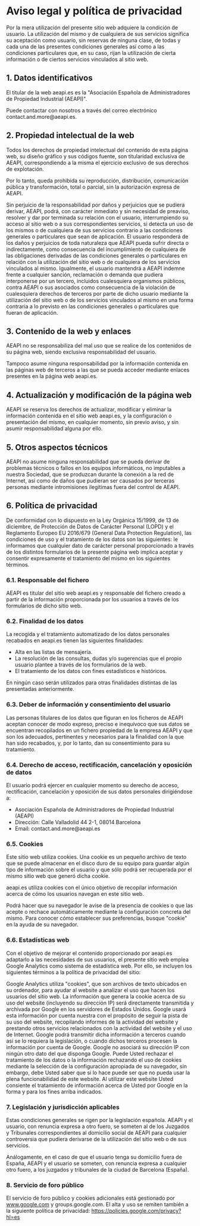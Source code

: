 <style>
  #backgroundImage {
    background-image: url('assets/img/background_6.jpg');
    filter: none;
  }
</style>

# Aviso legal y política de privacidad

Por la mera utilización del presente sitio web adquiere la condición de usuario. La utilización del mismo y de cualquiera de sus servicios significa su aceptación como usuario, sin reservas de ninguna clase, de todas y cada una de las presentes condiciones generales así como a las condiciones particulares que, en su caso, rijan la utilización de cierta información o de ciertos servicios vinculados al sitio web.

## 1. Datos identificativos

El titular de la web aeapi.es es la "Asociación Española de Administradores de Propiedad Industrial (AEAPI)"<span hidden="con el CIF XXXXXXXXXX"></span>.

Puede contactar con nosotros a través del correo electrónico <span class="email">contact<span class="antispam">.and.more</span>@aeapi.es</span>.

## 2. Propiedad intelectual de la web

Todos los derechos de propiedad intelectual del contenido de esta página web, su diseño gráfico y sus códigos fuente, son titularidad exclusiva de AEAPI, correspondiendo a la misma el ejercicio exclusivo de sus derechos de explotación.

Por lo tanto, queda prohibida su reproducción, distribución, comunicación pública y transformación, total o parcial, sin la autorización expresa de AEAPI.

Sin perjuicio de la responsabilidad por daños y perjuicios que se pudiera derivar, AEAPI, podrá, con carácter inmediato y sin necesidad de preaviso, resolver y dar por terminada su relación con el usuario, interrumpiendo su acceso al sitio web o a sus correspondientes servicios, si detecta un uso de los mismos o de cualquiera de sus servicios contrario a las condiciones generales o particulares que sean de aplicación. El usuario responderá de los daños y perjuicios de toda naturaleza que AEAPI pueda sufrir directa o indirectamente, como consecuencia del incumplimiento de cualquiera de las obligaciones derivadas de las condiciones generales o particulares en relación con la utilización del sitio web o de cualquiera de los servicios vinculados al mismo. Igualmente, el usuario mantendrá a AEAPI indemne frente a cualquier sanción, reclamación o demanda que pudiera interponerse por un tercero, incluidos cualesquiera organismos públicos, contra AEAPI o sus asociados como consecuencia de la violación de cualesquiera derechos de terceros por parte de dicho usuario mediante la utilización del sitio web o de los servicios vinculados al mismo en una forma contraria a lo previsto en las condiciones generales o particulares que fueran de aplicación.

## 3. Contenido de la web y enlaces

AEAPI no se responsabiliza del mal uso que se realice de los contenidos de su página web, siendo exclusiva responsabilidad del usuario.

Tampoco asume ninguna responsabilidad por la información contenida en las páginas web de terceros a las que se pueda acceder mediante enlaces presentes en la página web aeapi.es.

## 4. Actualización y modificación de la página web

AEAPI se reserva los derechos de actualizar, modificar y eliminar la información contenida en el sitio web aeapi.es, y la configuración o presentación del mismo, en cualquier momento, sin previo aviso, y sin asumir responsabilidad alguna por ello.

## 5. Otros aspectos técnicos

AEAPI no asume ninguna responsabilidad que se pueda derivar de problemas técnicos o fallos en los equipos informáticos, no imputables a nuestra Sociedad, que se produzcan durante la conexión a la red de Internet, así como de daños que pudieran ser causados por terceras personas mediante intromisiones ilegítimas fuera del control de AEAPI.

## 6. Política de privacidad

De conformidad con lo dispuesto en la Ley Orgánica 15/1999, de 13 de diciembre, de Protección de Datos de Carácter Personal (LOPD) y el Reglamento Europeo EU 2016/679 (General Data Protection Regulation), las condiciones de uso y el tratamiento de los datos son las siguientes: le informamos que cualquier dato de carácter personal proporcionado a través de los distintos formularios de la presente página web implica aceptar y consentir expresamente el tratamiento del mismo en los siguientes términos.

### 6.1. Responsable del fichero

AEAPI <span hidden=", con el CIF XXXXXXXXXX,"></span>es titular del sitio web aeapi.es y responsable del fichero creado a partir de la información proporcionada por los usuarios a través de los formularios de dicho sitio web.

### 6.2. Finalidad de los datos

La recogida y el tratamiento automatizado de los datos personales recabados en aeapi.es tienen las siguientes finalidades:

* Alta en las listas de mensajería.
* La resolución de las consultas, dudas y/o sugerencias que el propio usuario plantee a través de los formularios de la web.
* El tratamiento de los datos con fines estadísticos e históricos.

En ningún caso serán utilizados para otras finalidades distintas de las presentadas anteriormente.

### 6.3. Deber de información y consentimiento del usuario

Las personas titulares de los datos que figuran en los ficheros de AEAPI aceptan conocer de modo expreso, preciso e inequívoco que sus datos se encuentran recopilados en un fichero propiedad de la empresa AEAPI y que son los adecuados, pertinentes y necesarios para la finalidad con la que han sido recabados, y, por lo tanto, dan su consentimiento para su tratamiento.

### 6.4. Derecho de acceso, rectificación, cancelación y oposición de datos

El usuario podrá ejercer en cualquier momento su derecho de acceso, rectificación, cancelación y oposición de sus datos personales dirigiéndose a:

* Asociación Española de Administradores de Propiedad Industrial (AEAPI)
* Dirección: Calle Valladolid 44 2-1, 08014 Barcelona
* Email: <span class="email">contact<span class="antispam">.and.more</span>@aeapi.es</span>

### 6.5. Cookies

Este sitio web utiliza cookies. Una cookie es un pequeño archivo de texto que se puede almacenar en el disco duro de su equipo para guardar algún tipo de información sobre el usuario y que sólo podrá ser recuperada por el mismo sitio web que generó dicha cookie.

aeapi.es utiliza cookies con el único objetivo de recopilar información acerca de cómo los usuarios navegan en este sitio web.

Podrá hacer que su navegador le avise de la presencia de cookies o que las acepte o rechace automáticamente mediante la configuración concreta del mismo. Para conocer cómo establecer sus preferencias, busque "cookie" en la ayuda de su navegador.

### 6.6. Estadísticas web

Con el objetivo de mejorar el contenido proporcionado por aeapi.es adaptarlo a las necesidades de sus usuarios, el presente sitio web emplea Google Analytics como sistema de estadística web. Por ello, se incluyen los siguientes términos a la política de privacidad del sitio:

Google Analytics utiliza "cookies", que son archivos de texto ubicados en su ordenador, para ayudar al website a analizar el uso que hacen los usuarios del sitio web. La información que genera la cookie acerca de su uso del website (incluyendo su dirección IP) será directamente transmitida y archivada por Google en los servidores de Estados Unidos. Google usará esta información por cuenta nuestra con el propósito de seguir la pista de su uso del website, recopilando informes de la actividad del website y prestando otros servicios relacionados con la actividad del website y el uso de Internet. Google podrá transmitir dicha información a terceros cuando así se lo requiera la legislación, o cuando dichos terceros procesen la información por cuenta de Google. Google no asociará su dirección IP con ningún otro dato del que disponga Google. Puede Usted rechazar el tratamiento de los datos o la información rechazando el uso de cookies mediante la selección de la configuración apropiada de su navegador, sin embargo, debe Usted saber que si lo hace puede ser que no pueda usar la plena funcionabilidad de este website. Al utilizar este website Usted consiente el tratamiento de información acerca de Usted por Google en la forma y para los fines arriba indicados.

### 7. Legislación y jurisdicción aplicables

Estas condiciones generales se rigen por la legislación española. AEAPI y el usuario, con renuncia expresa a otro fuero, se someten al de los Juzgados y Tribunales correspondientes al domicilio social de AEAPI para cualquier controversia que pudiera derivarse de la utilización del sitio web o de sus servicios.

Análogamente, en el caso de que el usuario tenga su domicilio fuera de España, AEAPI y el usuario se someten, con renuncia expresa a cualquier otro fuero, a los juzgados y tribunales de la ciudad de Barcelona (España).

### 8. Servicio de foro público

El servicio de foro público y cookies adicionales está gestionado por www.google.com y groups.google.com. El alta y uso se remiten también a la siguiente política de privacidad: <a href="https://policies.google.com/privacy?hl=es">https://policies.google.com/privacy?hl=es</a>
